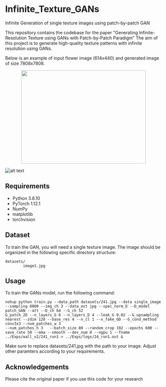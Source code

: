 # Infinite_Texture_GANs
Infinite Generation of single texture images using patch-by-patch GAN

This repository contains the codebase for the paper "Generating Infinite-Resolution Texture using GANs with Patch-by-Patch Paradigm" 
The aim of this project is to generate high-quality texture patterns with infinite resolution using GANs.

Below is an example of input flower image (614x440) and generated image of size 7808x7808.

<p align="center">
  <img width="400" height="300" src="https://github.com/ai4netzero/Infinite_Texture_GANs/blob/main/examples/241.jpg">
</p>

![alt text](https://github.com/ai4netzero/Infinite_Texture_GANs/blob/main/examples/241_61x61.jpeg)



## Requirements

* Python 3.8.10
* PyTorch 1.12.1
* NumPy
* matplotlib
* torchvision

## Dataset

To train the GAN, you will need a single texture image. The image should be organized in the following specific directory structure:

```
datasets/
        image1.jpg
```

## Usage
To train the GANs model, run the following command:

```
nohup python train.py --data_path datasets/241.jpg --data single_image --sampling 8000 --img_ch 3 --data_ext jpg --spec_norm_D --D_model patch_GAN --att --D_ch 64 --G_ch 52
G_patch_2D --n_layers_G 6 --n_layers_D 4 --leak_G 0.02 --G_upsampling nearest --zdim 128 --base_res 4 --n_cl 1 --x_fake_GD --G_cond_method conv3x3 --num_patches_w 3 
--num_patches_h 3   --batch_size 80 --random_crop 192 --epochs 600 --save_rate 50 --ema --smooth --dev_num 0 --ngpu 1 --fname ../Exps/wall_v2/241_run1 > ../Exps/logs/24_run1.out &
```
Make sure to replace datasets/241.jpg with the path to your image. Adjust other paramters according to your requirements.


## Acknowledgements
Please cite the original paper if you use this code for your research






